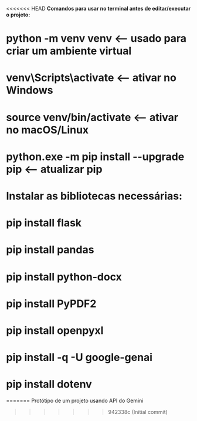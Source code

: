 <<<<<<< HEAD
**Comandos para usar no terminal antes de editar/executar o projeto:**

# python -m venv venv <-- usado para criar um ambiente virtual
# venv\Scripts\activate <-- ativar no Windows
# source venv/bin/activate <-- ativar no macOS/Linux
# python.exe -m pip install --upgrade pip <-- atualizar pip

# Instalar as bibliotecas necessárias:

# pip install flask
# pip install pandas
# pip install python-docx
# pip install PyPDF2
# pip install openpyxl
# pip install -q -U google-genai
# pip install dotenv
=======
Protótipo de um projeto usando API do Gemini
>>>>>>> 942338c (Initial commit)
